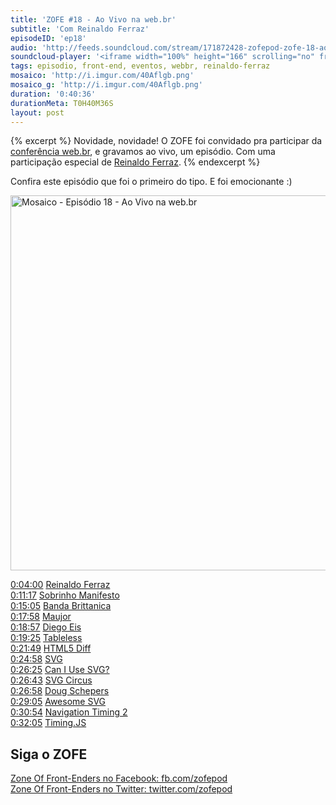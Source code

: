 ```yaml
---
title: 'ZOFE #18 - Ao Vivo na web.br'
subtitle: 'Com Reinaldo Ferraz'
episodeID: 'ep18'
audio: 'http://feeds.soundcloud.com/stream/171872428-zofepod-zofe-18-ao-vivo-na-webbr'
soundcloud-player: '<iframe width="100%" height="166" scrolling="no" frameborder="no" src="https://w.soundcloud.com/player/?url=https%3A//api.soundcloud.com/tracks/171872428%3Fsecret_token%3Ds-lwcFc&amp;color=ff5500&amp;auto_play=false&amp;hide_related=true&amp;show_comments=true&amp;show_user=true&amp;show_reposts=false"></iframe>'
tags: episodio, front-end, eventos, webbr, reinaldo-ferraz
mosaico: 'http://i.imgur.com/40Aflgb.png'
mosaico_g: 'http://i.imgur.com/40Aflgb.png'
duration: '0:40:36'
durationMeta: T0H40M36S
layout: post
---
```


{% excerpt %}
Novidade, novidade! O ZOFE foi convidado pra participar da [conferência web.br](http://conferenciaweb.w3c.br/), e gravamos ao vivo, um episódio. Com uma participação especial de [Reinaldo Ferraz](https://twitter.com/reinaldoferraz).
{% endexcerpt %}

Confira este episódio que foi o primeiro do tipo. E foi emocionante :)

<img title="Capa do Episódio 18 - Ao Vivo na web.br" src="http://i.imgur.com/40Aflgb.png" class="mosaico" alt="Mosaico - Episódio 18 - Ao Vivo na web.br" width="600" height="600">


[0:04:00](#t=0:04:00) [Reinaldo Ferraz](https://twitter.com/reinaldoferraz)<br>
[0:11:17](#t=0:11:17) [Sobrinho Manifesto](https://github.com/braziljs/sobrinho-manifesto)<br>
[0:15:05](#t=0:15:05) [Banda Brittanica](http://bandabrittanica.com/)<br>
[0:17:58](#t=0:17:58) [Maujor](https://twitter.com/maujor)<br>
[0:18:57](#t=0:18:57) [Diego Eis](https://twitter.com/diegoeis)<br>
[0:19:25](#t=0:19:25) [Tableless](http://tableless.com.br/)<br>
[0:21:49](#t=0:21:49) [HTML5 Diff](http://www.w3.org/TR/html5-diff/)<br>
[0:24:58](#t=0:24:58) [SVG](http://www.w3.org/Graphics/SVG/)<br>
[0:26:25](#t=0:26:25) [Can I Use SVG?](http://caniuse.com/#search=svg)<br>
[0:26:43](#t=0:26:43) [SVG Circus](http://svgcircus.com/)<br>
[0:26:58](#t=0:26:58) [Doug Schepers](https://twitter.com/shepazu)<br>
[0:29:05](#t=0:29:05) [Awesome SVG](https://github.com/willianjusten/awesome-svg)<br>
[0:30:54](#t=0:30:54) [Navigation Timing 2](http://www.w3.org/TR/navigation-timing-2/)<br>
[0:32:05](#t=0:32:05) [Timing.JS](https://github.com/addyosmani/timing.js)<br>


## Siga o ZOFE

[Zone Of Front-Enders no Facebook: fb.com/zofepod](http://fb.com/zofepod/ "ZOFE no Facebook: fb.com/zofepod")<br>
[Zone Of Front-Enders no Twitter: twitter.com/zofepod](http://twitter.com/zofepod/ "ZOFE no Twitter")<br>
